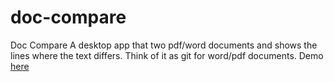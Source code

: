 # doc-compare
Doc Compare
A desktop app that two pdf/word documents and shows the lines where the text differs. Think of it as git for word/pdf documents.
Demo [here](https://youtu.be/FB56kVLETpo)
